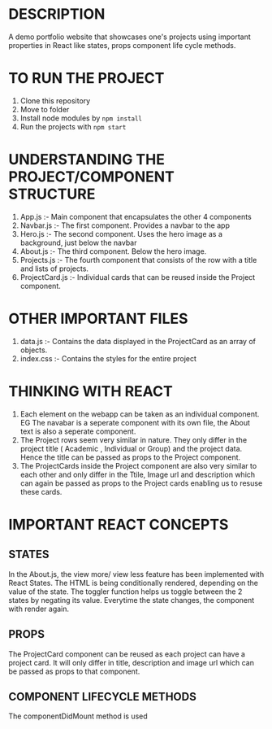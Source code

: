 # DESCRIPTION

A demo portfolio website that showcases one's projects using important properties in React like states, props component life cycle methods.

# TO RUN THE PROJECT

1. Clone this repository
2. Move to folder
3. Install node modules by `npm install`
4. Run the projects with `npm start`

# UNDERSTANDING THE PROJECT/COMPONENT STRUCTURE

1. App.js :- Main component that encapsulates the other 4 components
2. Navbar.js :- The first component. Provides a navbar to the app
3. Hero.js :- The second component. Uses the hero image as a background, just below the navbar
4. About.js :- The third component. Below the hero image.
5. Projects.js :- The fourth component that consists of the row with a title and lists of projects.
6. ProjectCard.js :- Individual cards that can be reused inside the Project component.

# OTHER IMPORTANT FILES

1. data.js :- Contains the data displayed in the ProjectCard as an array of objects.
2. index.css :- Contains the styles for the entire project

# THINKING WITH REACT

1. Each element on the webapp can be taken as an individual component. EG The navabar is a seperate component with its own file, the About text is also a seperate component.
2. The Project rows seem very similar in nature. They only differ in the project title ( Academic , Individual or Group) and the project data. Hence the title can be passed as props to the Project component.
3. The ProjectCards inside the Project component are also very similar to each other and only differ in the Ttile, Image url and description which can again be passed as props to the Project cards enabling us to resuse these cards.

# IMPORTANT REACT CONCEPTS

## STATES

In the About.js, the view more/ view less feature has been implemented with React States. The HTML is being conditionally rendered, depending on the value of the state. The toggler function helps us toggle between the 2 states by negating its value. Everytime the state changes, the component with render again.

## PROPS

The ProjectCard component can be reused as each project can have a project card. It will only differ in title, description and image url which can be passed as props to that component.

## COMPONENT LIFECYCLE METHODS

The componentDidMount method is used

